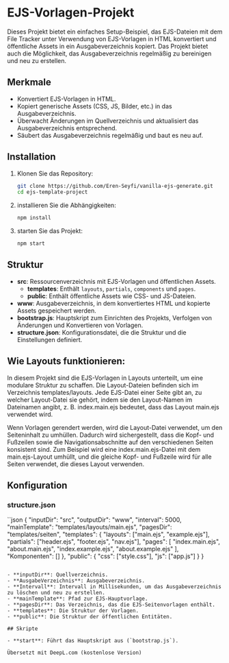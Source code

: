 # EJS-Vorlagen-Projekt

Dieses Projekt bietet ein einfaches Setup-Beispiel, das EJS-Dateien mit dem File Tracker unter Verwendung von EJS-Vorlagen in HTML konvertiert und öffentliche Assets in ein Ausgabeverzeichnis kopiert. Das Projekt bietet auch die Möglichkeit, das Ausgabeverzeichnis regelmäßig zu bereinigen und neu zu erstellen.

## Merkmale

- Konvertiert EJS-Vorlagen in HTML.
- Kopiert generische Assets (CSS, JS, Bilder, etc.) in das Ausgabeverzeichnis.
- Überwacht Änderungen im Quellverzeichnis und aktualisiert das Ausgabeverzeichnis entsprechend.
- Säubert das Ausgabeverzeichnis regelmäßig und baut es neu auf.

## Installation

1) Klonen Sie das Repository:

   ```bash
   git clone https://github.com/Eren-Seyfi/vanilla-ejs-generate.git
   cd ejs-template-project
   ```

2. installieren Sie die Abhängigkeiten:

   ```bash
   npm install
   ```

3. starten Sie das Projekt:

   ```bash
   npm start
   ```

## Struktur

- **src**: Ressourcenverzeichnis mit EJS-Vorlagen und öffentlichen Assets.
  - **templates**: Enthält `layouts`, `partials`, `components` und `pages`.
  - **public**: Enthält öffentliche Assets wie CSS- und JS-Dateien.
- **www**: Ausgabeverzeichnis, in dem konvertiertes HTML und kopierte Assets gespeichert werden.
- **bootstrap.js**: Hauptskript zum Einrichten des Projekts, Verfolgen von Änderungen und Konvertieren von Vorlagen.
- **structure.json**: Konfigurationsdatei, die die Struktur und die Einstellungen definiert.

## Wie Layouts funktionieren:

In diesem Projekt sind die EJS-Vorlagen in Layouts unterteilt, um eine modulare Struktur zu schaffen. Die Layout-Dateien befinden sich im Verzeichnis templates/layouts. Jede EJS-Datei einer Seite gibt an, zu welcher Layout-Datei sie gehört, indem sie den Layout-Namen im Dateinamen angibt, z. B. index.main.ejs bedeutet, dass das Layout main.ejs verwendet wird.

Wenn Vorlagen gerendert werden, wird die Layout-Datei verwendet, um den Seiteninhalt zu umhüllen. Dadurch wird sichergestellt, dass die Kopf- und Fußzeilen sowie die Navigationsabschnitte auf den verschiedenen Seiten konsistent sind. Zum Beispiel wird eine index.main.ejs-Datei mit dem main.ejs-Layout umhüllt, und die gleiche Kopf- und Fußzeile wird für alle Seiten verwendet, die dieses Layout verwenden.

## Konfiguration

### structure.json

``json
{
  "inputDir": "src",
  "outputDir": "www",
  "interval": 5000,
  "mainTemplate": "templates/layouts/main.ejs",
  "pagesDir": "templates/seiten",
  "templates": {
    "layouts": ["main.ejs", "example.ejs"],
    "partials": ["header.ejs", "footer.ejs", "nav.ejs"],
    "pages": [
      "index.main.ejs",
      "about.main.ejs",
      "index.example.ejs",
      "about.example.ejs"
    ],
    "Komponenten": []
  },
  "public": {
    "css": ["style.css"],
    "js": ["app.js"]
  }
}
```

- **inputDir**: Quellverzeichnis.
- **AusgabeVerzeichnis**: Ausgabeverzeichnis.
- **Intervall**: Intervall in Millisekunden, um das Ausgabeverzeichnis zu löschen und neu zu erstellen.
- **mainTemplate**: Pfad zur EJS-Hauptvorlage.
- **pagesDir**: Das Verzeichnis, das die EJS-Seitenvorlagen enthält.
- **templates**: Die Struktur der Vorlagen.
- **public**: Die Struktur der öffentlichen Entitäten.

## Skripte

- **start**: Führt das Hauptskript aus (`bootstrap.js`).

Übersetzt mit DeepL.com (kostenlose Version)